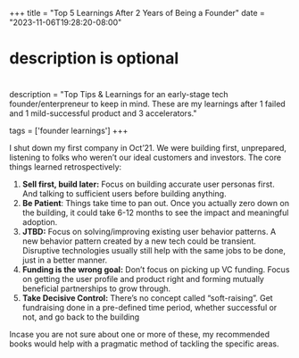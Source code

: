 +++
title = "Top 5 Learnings After 2 Years of Being a Founder"
date = "2023-11-06T19:28:20-08:00"

#
# description is optional
#
description = "Top Tips & Learnings for an early-stage tech founder/enterpreneur to keep in mind. These are my learnings after 1 failed and 1 mild-successful product and 3 accelerators."

tags = ['founder learnings']
+++

I shut down my first company in Oct’21. We were building first, unprepared, listening to folks who weren’t our ideal customers and investors. The core things learned retrospectively:

1. **Sell first, build later:** Focus on building accurate user personas first. And talking to sufficient users before building anything.
2. **Be Patient**: Things take time to pan out. Once you actually zero down on the building, it could take 6-12 months to see the impact and meaningful adoption.
3. **JTBD:** Focus on solving/improving existing user behavior patterns. A new behavior pattern created by a new tech could be transient. Disruptive technologies usually still help with the same jobs to be done, just in a better manner.
4. **Funding is the wrong goal:** Don’t focus on picking up VC funding. Focus on getting the user profile and product right and forming mutually beneficial partnerships to grow through.
5. **Take Decisive Control:** There’s no concept called “soft-raising”. Get fundraising done in a pre-defined time period, whether successful or not, and go back to the building

Incase you are not sure about one or more of these, my recommended books would help with a pragmatic method of tackling the specific areas.